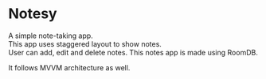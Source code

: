 # Notesy
A simple note-taking app.<br>
This app uses staggered layout to show notes.<br>
User can add, edit and delete notes.
This notes app is made using RoomDB.<br>

It follows MVVM architecture as well.

